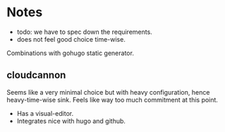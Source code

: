 # Notes

- todo: we have to spec down the requirements.
- does not feel good choice time-wise.

Combinations with gohugo static generator.

## cloudcannon

Seems like a very minimal choice but with heavy configuration, hence heavy-time-wise sink. 
Feels like way too much commitment at this point. 

- Has a visual-editor.
- Integrates nice with hugo and github.

